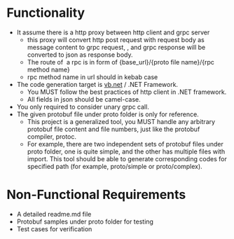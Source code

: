 # Functionality

- It assume there is a http proxy between http client and grpc server
	- this proxy will convert http post request with request body as message content to grpc request, , and grpc response will be converted to json as response body.
	- The route of  a rpc is in form of {base_url}/{proto file name}/{rpc method name}
	- rpc method name in url should in kebab case
- The code generation target is [vb.net](http://vb.net) / .NET Framework.
	- You MUST follow the best practices of http client in .NET framework.
	- All fields in json should be camel-case.
- You only required to consider unary grpc call.
- The given protobuf file under proto folder is only for reference.
	- This project is a generalized tool, you MUST handle any arbitrary protobuf file content and file numbers, just like the protobuf compiler, protoc.
	- For example, there are two independent sets of protobuf files under proto folder, one is quite simple, and the other has multiple files with import. This tool should be able to generate corresponding codes for specified path (for example, proto/simple or proto/complex).

# Non-Functional Requirements

- A detailed readme.md file
- Protobuf samples under proto folder for testing
- Test cases for verification